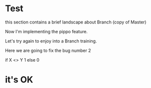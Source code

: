 # Test


this section contains a brief landscape about Branch (copy of Master)

Now I'm implementing the pippo feature.

Let's try again to enjoy into a Branch training.


Here we are going to fix the bug number 2

if X <> Y 1
else 0

# it's OK
